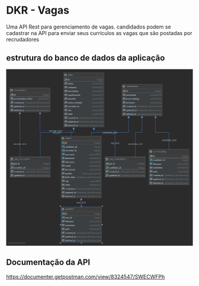 # DKR - Vagas

Uma API Rest para gerenciamento de vagas. candidados podem se cadastrar na API para enviar seus curriculos as vagas que são postadas por recrudadores  

## estrutura do banco de dados da aplicação

![public](/public.png)
## Documentação da API

https://documenter.getpostman.com/view/8324547/SWECWFPh
